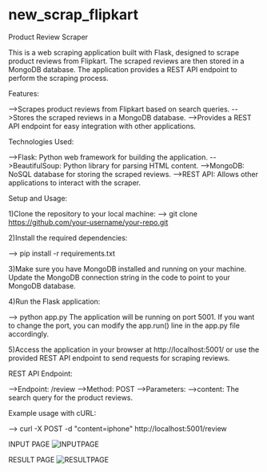 # new_scrap_flipkart
Product Review Scraper

This is a web scraping application built with Flask, designed to scrape product reviews from Flipkart. The scraped reviews are then stored in a MongoDB database. The application provides a REST API endpoint to perform the scraping process.

Features:

-->Scrapes product reviews from Flipkart based on search queries.
-->Stores the scraped reviews in a MongoDB database.
-->Provides a REST API endpoint for easy integration with other applications.

Technologies Used:

-->Flask: Python web framework for building the application.
-->BeautifulSoup: Python library for parsing HTML content.
-->MongoDB: NoSQL database for storing the scraped reviews.
-->REST API: Allows other applications to interact with the scraper.

Setup and Usage:

1)Clone the repository to your local machine:
-->  git clone https://github.com/your-username/your-repo.git

2)Install the required dependencies:

-->  pip install -r requirements.txt

3)Make sure you have MongoDB installed and running on your machine. Update the MongoDB connection string in the code to point to your MongoDB database.

4)Run the Flask application:

-->  python app.py
The application will be running on port 5001. If you want to change the port, you can modify the app.run() line in the app.py file accordingly.

5)Access the application in your browser at http://localhost:5001/ or use the provided REST API endpoint to send requests for scraping reviews.

REST API Endpoint:

-->Endpoint: /review
-->Method: POST
-->Parameters:
-->content: The search query for the product reviews.

Example usage with cURL:

-->  curl -X POST -d "content=iphone" http://localhost:5001/review


INPUT PAGE
![INPUTPAGE](https://github.com/suryanshchhn/new_scrap_flipkart/assets/123889322/226e82d0-58a9-4749-aee5-55c01188a1de)

RESULT PAGE
![RESULTPAGE](https://github.com/suryanshchhn/new_scrap_flipkart/assets/123889322/8a7e767f-9991-4a9e-8f6e-343d59df099b)


